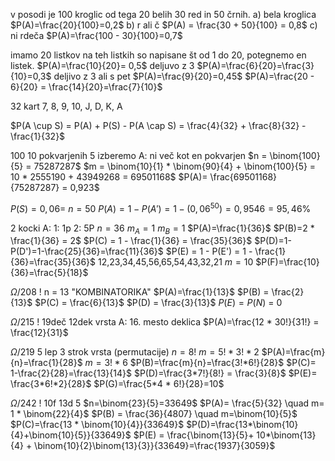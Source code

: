 v posodi je 100 kroglic od tega 20 belih 30 red in 50 črnih.
a) bela kroglica
$P(A)=\frac{20}{100}=0,2$
b) r ali č
$P(A) = \frac{30 + 50}{100} = 0,8$
c) ni rdeča
$P(A)=\frac{100 - 30}{100}=0,7$

imamo 20 listkov na teh listkih so napisane št od 1 do 20, potegnemo en listek.
$P(A)=\frac{10}{20}= 0,5$
deljuvo z 3
$P(A)=\frac{6}{20}=\frac{3}{10}=0,3$
deljivo z 3 ali s pet
$P(A)=\frac{9}{20}=0,45$
$P(A)=\frac{20 - 6}{20} = \frac{14}{20}=\frac{7}{10}$

32 kart
7, 8, 9, 10, J, D, K, A

$P(A \cup S) = P(A) + P(S) - P(A \cap S) = \frac{4}{32} + \frac{8}{32} - \frac{1}{32}$

100
10 pokvarjenih
5 izberemo
A: ni več kot en pokvarjen
$n = \binom{100}{5} = 75287287$
$m = \binom{10}{1} * \binom{90}{4} + \binom{100}{5} = 10 * 2555190 + 43949268 = 69501168$
$P(A)= \frac{69501168}{75287287} = 0,923$

$P(S)=0,06$=
$n = 50$
$P(A) = 1 - P(A') = 1-(0,06^{50}) = 0,9546 = 95,46\%$

2 kocki
A: 1: 1p 2: 5P
$n=36$
$m_A=1$
$m_B=1$
$P(A)=\frac{1}{36}$
$P(B)=2 * \frac{1}{36} = 2$
$P(C) = 1 - \frac{1}{36} = \frac{35}{36}$
$P(D)=1-P(D')=1-\frac{25}{36}=\frac{11}{36}$
$P(E) = 1 - P(E') = 1 - \frac{1}{36}=\frac{35}{36}$
12,23,34,45,56,65,54,43,32,21
$m=10$
$P(F)=\frac{10}{36}=\frac{5}{18}$

$\Omega / 208$ !
n = 13
"KOMBINATORIKA"
$P(A)=\frac{1}{13}$
$P(B) = \frac{2}{13}$
$P(C) = \frac{6}{13}$
$P(D) = \frac{3}{13}$
$P(E)= P(N)$ = 0

$\Omega / 215$ !
19deč
12dek
vrsta
A: 16. mesto deklica
$P(A)=\frac{12 * 30!}{31!} = \frac{12}{31}$

$\Omega / 219$
5 lep 
3 strok 
vrsta (permutacije)
$n = 8!$
$m=5!*3!*2$
$P(A)=\frac{m}{n}=\frac{1}{28}$
$m=3! * 6$
$P(B)=\frac{m}{n}=\frac{3!*6!}{28}$
$P(C)= 1-\frac{2}{28}=\frac{13}{14}$
$P(D)=\frac{3*7!}{8!} = \frac{3}{8}$
$P(E)= \frac{3*6!*2}{28}$
$P(G)=\frac{5*4 * 6!}{28}=10$

$\Omega / 242$ !
10f
13d
5
$n=\binom{23}{5}=33649$
$P(A)= \frac{5}{32} \quad m= 1 * \binom{22}{4}$
$P(B) = \frac{36}{4807} \quad m=\binom{10}{5}$
$P(C)=\frac{13 * \binom{10}{4}}{33649}$
$P(D)=\frac{13*\binom{10}{4}+\binom{10}{5}}{33649}$
$P(E) = \frac{\binom{13}{5}+ 10*\binom{13}{4} + \binom{10}{2}\binom{13}{3}}{33649}=\frac{1937}{3059}$